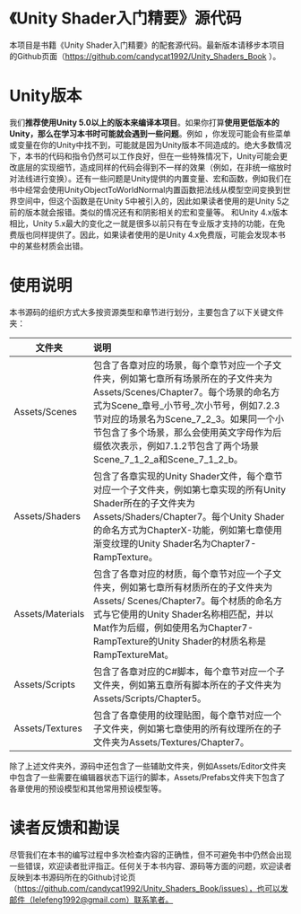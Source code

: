 # 《Unity Shader入门精要》源代码

本项目是书籍《Unity Shader入门精要》的配套源代码。最新版本请移步本项目的Github页面（https://github.com/candycat1992/Unity_Shaders_Book ）。

# Unity版本

我们**推荐使用Unity 5.0以上的版本来编译本项目**。如果你打算**使用更低版本的Unity，那么在学习本书时可能就会遇到一些问题**。例如 ，你发现可能会有些菜单或变量在你的Unity中找不到，可能就是因为Unity版本不同造成的。绝大多数情况下，本书的代码和指令仍然可以工作良好，但在一些特殊情况下，Unity可能会更改底层的实现细节，造成同样的代码会得到不一样的效果（例如，在非统一缩放时对法线进行变换）。还有一些问题是Unity提供的内置变量、宏和函数，例如我们在书中经常会使用UnityObjectToWorldNormal内置函数把法线从模型空间变换到世界空间中，但这个函数是在Unity 5中被引入的，因此如果读者使用的是Unity 5之前的版本就会报错。类似的情况还有和阴影相关的宏和变量等。 和Unity 4.x版本相比，Unity 5.x最大的变化之一就是很多以前只有在专业版才支持的功能，在免费版也同样提供了。因此，如果读者使用的是Unity 4.x免费版，可能会发现本书中的某些材质会出错。

# 使用说明

本书源码的组织方式大多按资源类型和章节进行划分，主要包含了以下关键文件夹：

| 文件夹 | 说明 | 
| ------------- |:-------------| 
|Assets/Scenes|包含了各章对应的场景，每个章节对应一个子文件夹，例如第七章所有场景所在的子文件夹为Assets/Scenes/Chapter7。每个场景的命名方式为Scene_章号_小节号_次小节号，例如7.2.3节对应的场景名为Scene_7_2_3。如果同一个小节包含了多个场景，那么会使用英文字母作为后缀依次表示，例如7.1.2节包含了两个场景Scene_7_1_2_a和Scene_7_1_2_b。|
|Assets/Shaders|包含了各章实现的Unity Shader文件，每个章节对应一个子文件夹，例如第七章实现的所有Unity Shader所在的子文件夹为Assets/Shaders/Chapter7。每个Unity Shader的命名方式为ChapterX-功能，例如第七章使用渐变纹理的Unity Shader名为Chapter7-RampTexture。|
|Assets/Materials|包含了各章对应的材质，每个章节对应一个子文件夹，例如第七章所有材质所在的子文件夹为Assets/ Scenes/Chapter7。每个材质的命名方式与它使用的Unity Shader名称相匹配，并以Mat作为后缀，例如使用名为Chapter7-RampTexture的Unity Shader的材质名称是RampTextureMat。|
|Assets/Scripts|包含了各章对应的C#脚本，每个章节对应一个子文件夹，例如第五章所有脚本所在的子文件夹为Assets/Scripts/Chapter5。|
|Assets/Textures|包含了各章使用的纹理贴图，每个章节对应一个子文件夹，例如第七章使用的所有纹理所在的子文件夹为Assets/Textures/Chapter7。|

除了上述文件夹外，源码中还包含了一些辅助文件夹，例如Assets/Editor文件夹中包含了一些需要在编辑器状态下运行的脚本，Assets/Prefabs文件夹下包含了各章使用的预设模型和其他常用预设模型等。

# 读者反馈和勘误

尽管我们在本书的编写过程中多次检查内容的正确性，但不可避免书中仍然会出现一些错误，欢迎读者批评指正。任何关于本书内容、源码等方面的问题，欢迎读者反映到本书源码所在的Github讨论页（https://github.com/candycat1992/Unity_Shaders_Book/issues），也可以发邮件（lelefeng1992@gmail.com）联系笔者。

